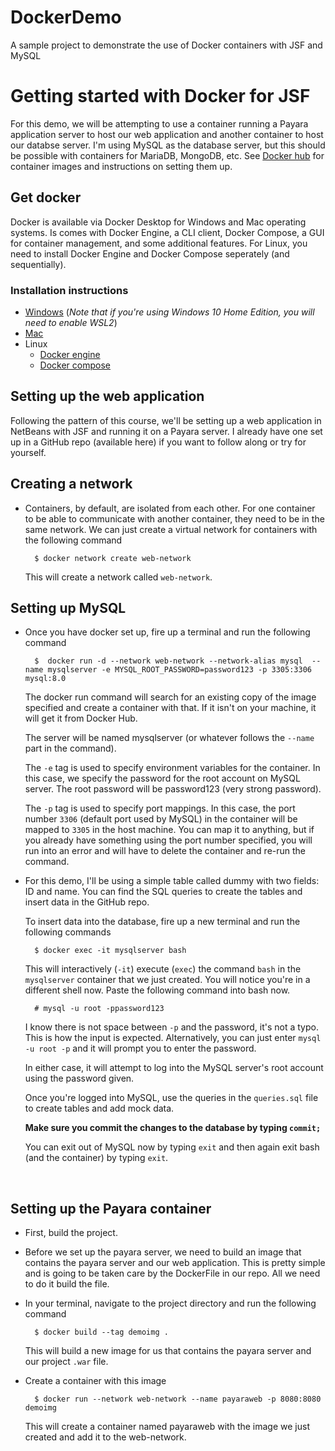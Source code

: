 # DockerDemo
 A sample project to demonstrate the use of Docker containers with JSF and MySQL

# Getting started with Docker for JSF

For this demo, we will be attempting to use a container running a Payara application server to host our web application and another container to host our databse server. I'm using MySQL as the database server, but this should be possible with containers for MariaDB, MongoDB, etc. See [Docker hub](https://hub.docker.com/) for container images and instructions on setting them up.


## Get docker

Docker is available via Docker Desktop for Windows and Mac operating systems. Is comes with Docker Engine, a CLI client, Docker Compose, a GUI for container management, and some additional features.
For Linux, you need to install Docker Engine and Docker Compose seperately (and sequentially).

### Installation instructions
- [Windows](https://docs.docker.com/docker-for-windows/install/) (_Note that if you're using Windows 10 Home Edition, you will need to enable WSL2_)
- [Mac](https://docs.docker.com/docker-for-mac/install/)
- Linux
  - [Docker engine](https://docs.docker.com/engine/install/#server)
  - [Docker compose](https://docs.docker.com/compose/install/#linux)


## Setting up the web application
Following the pattern of this course, we'll be setting up a web application in NetBeans with JSF and running it on a Payara server. I already have one set up in a GitHub repo (available here) if you want to follow along or try for yourself.


## Creating a network
- Containers, by default, are isolated from each other. For one container to be able to communicate with another container, they need to be in the same network. We can just create a virtual network for containers with the following command
    
        $ docker network create web-network

    This will create a network called `web-network`.

## Setting up MySQL
- Once you have docker set up, fire up a terminal and run the following command
        
        $  docker run -d --network web-network --network-alias mysql  --name mysqlserver -e MYSQL_ROOT_PASSWORD=password123 -p 3305:3306 mysql:8.0
        
    The docker run command will search for an existing copy of the image specified and create a container with that. If it isn't on your machine, it will get it from Docker Hub. 

    The server will be named mysqlserver (or whatever follows the `--name` part in the command).

    The `-e` tag is used to specify environment variables for the container. In this case, we specify the password for the root account on MySQL server. The root password will be password123 (very strong password). 

    The `-p` tag is used to specify port mappings. In this case, the port number `3306` (default port used by MySQL) in the container will be mapped to `3305` in the host machine. You can map it to anything, but if you already have something using the port number specified, you will run into an error and will have to delete the container and re-run the command.


- For this demo, I'll be using a simple table called dummy with two fields: ID and name. You can find the SQL queries to create the tables and insert data in the GitHub repo.
    
    To insert data into the database, fire up a new terminal and run the following commands

        $ docker exec -it mysqlserver bash
    
    This will interactively (`-it`) execute (`exec`) the command `bash` in the `mysqlserver` container that we just created. You will notice you're in a different shell now. 
    Paste the following command into bash now.

        # mysql -u root -ppassword123
    
    I know there is not space between `-p` and the password, it's not a typo. This is how the input is expected. Alternatively, you can just enter `mysql -u root -p` and it will prompt you to enter the password.
    
    In either case, it will attempt to log into the MySQL server's root account using the password given.

    Once you're logged into MySQL, use the queries in the `queries.sql` file to create tables and add mock data.

    **Make sure you commit the changes to the database by typing `commit;`**

    You can exit out of MySQL now by typing `exit` and then again exit bash (and the container) by typing `exit`.

<br>


## Setting up the Payara container
- First, build the project.
- Before we set up the payara server, we need to build an image that contains the payara server and our web application. This is pretty simple and is going to be taken care by the DockerFile in our repo. All we need to do it build the file.
- In your terminal, navigate to the project directory and run the following command
    
        $ docker build --tag demoimg .

  This will build a new image for us that contains the payara server and our project `.war` file.

- Create a container with this image

        $ docker run --network web-network --name payaraweb -p 8080:8080 demoimg
    
    This will create a container named payaraweb with the image we just created and add it to the web-network.